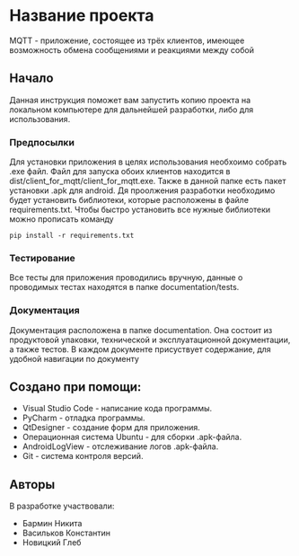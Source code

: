 # Название проекта
MQTT - приложение, состоящее из трёх клиентов, имеющее возможность обмена сообщениями и реакциями между собой

## Начало

Данная инструкция поможет вам запустить копию проекта на локальном компьютере для дальнейшей разработки, либо для использования.

### Предпосылки

Для установки приложения в целях использования необхоимо собрать .exe файл. Файл для запуска обоих клиентов находится в dist/client_for_mqtt/client_for_mqtt.exe. Также в данной папке есть пакет установки .apk для android. Дя проолжения разработки необходимо будет установить библиотеки, которые расположены в файле requirements.txt.
Чтобы быстро установить все нужные библиотеки можно прописать команду 
```
pip install -r requirements.txt
```

### Тестирование

Все тесты для приложения проводились вручную, данные о проводимых тестах находятся в папке documentation/tests.

### Документация

Документация расположена в папке documentation. Она состоит из продуктовой упаковки, технической и эксплуатационной документации, а также тестов. В каждом документе присуствует содержание, для удобной навигации по документу

## Создано при помощи:

* Visual Studio Code - написание кода программы.
* PyCharm - отладка программы.
* QtDesigner - создание форм для приложения.
* Операционная система Ubuntu - для сборки .apk-файла.
* AndroidLogView - отслеживание логов .apk-файла.
* Git - система контроля версий.

## Авторы

В разработке участвовали:

* Бармин Никита
* Васильков Константин
* Новицкий Глеб

